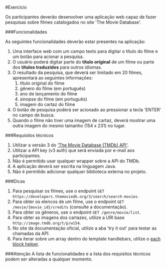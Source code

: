 #Exercício

Os participantes deverão desenvolver uma aplicação web capaz de fazer pesquisas sobre filmes catalogados no site 'The Movie Database'.

###Funcionalidades

As seguintes funcionalidades deverão estar presentes na aplicação:

1. Uma interface web com um campo texto para digitar o título do filme e um botão para acionar a pesquisa.
2. O usuário poderá digitar parte do **título original** de um filme ou parte dos **títulos traduzidos** para outros idiomas.
3. O resultado da pesquisa, que deverá ser limitado em 20 filmes, apresentará as seguintes informações: 
    1. título original do filme
	1. gênero  do filme (em português)
	1. ano de lançamento do filme
	1. sinopse do filme (em português)
	1. imagem do cartaz do filme
4. O botão de pesquisa poderá ser acionado ao pressionar a tecla 'ENTER' no campo de busca. 
5. Quando o filme não tiver uma imagem de cartaz, deverá mostrar uma outra imagem do mesmo tamanho (154 x 231) no lugar.  

###Requisitos técnicos
1. Utilizar a versão 3 do ['The Movie Database (TMDb) API'](https://www.themoviedb.org/documentation/api).
2. Utilizar a API key (v3 auth) que será enviada por e-mail aos participantes.
3. Não é permitido usar qualquer wrapper sobre a API do TMDb.
4. A aplicação deverá ser escrita na linguagem Java.
5. Não é permitido adicionar qualquer biblioteca externa no projeto.

###Dicas
1. Para pesquisar os filmes, use o endpoint `GET https://developers.themoviedb.org/3/search/search-movies`.
2. Para obter os elencos de um filme, use o endpoint `GET /movie/{movie_id}/credits` (consulte a documentação).
3. Para obter os gêneros, use o endpoint `GET /genre/movie/list`.
4. Para obter as imagens dos cartazes, utilize a URI base `http://image.tmdb.org/t/p/w154`. 
5. No site da documentação oficial, utilize a aba 'try it out' para testar as chamadas da API. 
6. Para iterar sobre um array dentro do template handlebars, utilize o [each block helper](http://handlebarsjs.com/builtin_helpers.html).

###Atenção 
A lista de funcionalidades e a lista dos requisitos técnicos podem ser alteradas a qualquer momento. 
